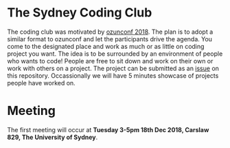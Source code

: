 # The Sydney Coding Club 

The coding club was motivated by [ozunconf 2018](http://ozunconf18.ropensci.org). 
The plan is to adopt a similar format to ozunconf and let the participants drive the agenda. You come to the designated place and work as much or as little on coding project you want. The idea is to be surrounded by an environment of people who wants to code! People are free to sit down and work on their own or work with others on a project. The project can be submitted as an [issue](https://github.com/emitanaka/sydneycodingclub/issues) on this repository. Occassionally we will have 5 minutes showcase of projects people have worked on.

# Meeting

The first meeting will occur at **Tuesday 3-5pm 18th Dec 2018, Carslaw 829, The University of Sydney**.

